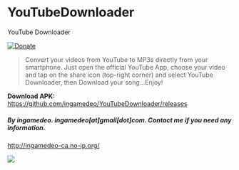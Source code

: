 YouTubeDownloader
=================

YouTube Downloader

[![Donate](https://www.paypalobjects.com/en_US/i/btn/btn_donate_LG.gif)](https://www.paypal.com/cgi-bin/webscr?cmd=_s-xclick&hosted_button_id=PKXNHGSGXEKBS)

> Convert your videos from YouTube to MP3s directly from your smartphone.
> Just open the official YouTube App, choose your video and tap on the share icon (top-right corner) and select YouTube Downloader, then Download your song...Enjoy!

**Download APK:** https://github.com/ingamedeo/YouTubeDownloader/releases

##### By ingamedeo. ingamedeo[at]gmail[dot]com. Contact me if you need any information.

http://ingamedeo-ca.no-ip.org/

<div style="display: inline-block;">
<img src="http://i.imgur.com/cELMVLd.png"></img>
</div>
